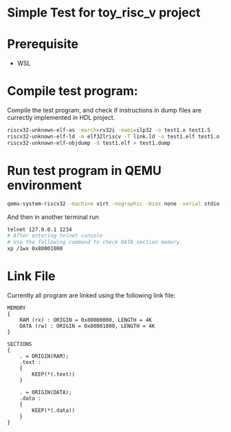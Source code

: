 # Simple Test for toy_risc_v project

# Prerequisite
- WSL

# Compile test program:
Compile the test program, and check if instructions in dump files are currectly implemented in HDL project.
```bash
riscv32-unknown-elf-as -march=rv32i -mabi=ilp32 -o test1.o test1.S
riscv32-unknown-elf-ld -m elf32lriscv -T link.ld -o test1.elf test1.o
riscv32-unknown-elf-objdump -d test1.elf > test1.dump
```

# Run test program in QEMU environment
```bash
qemu-system-riscv32 -machine virt -nographic -bios none -serial stdio -monitor telnet:127.0.0.1:1234,server,nowait -kernel test1.elf
```

And then in another terminal run
```bash
telnet 127.0.0.1 1234
# After entering telnet console
# Use the following command to check DATA section memory.
xp /1wx 0x80001000
```

# Link File
Currently all program are linked using the following link file:
```
MEMORY
{
    RAM (rx) : ORIGIN = 0x80000000, LENGTH = 4K
    DATA (rw) : ORIGIN = 0x80001000, LENGTH = 4K
}

SECTIONS
{
    . = ORIGIN(RAM);
    .text :
    {
        KEEP(*(.text))
    }

    . = ORIGIN(DATA);
    .data :
    {
        KEEP(*(.data))
    }
}
```
